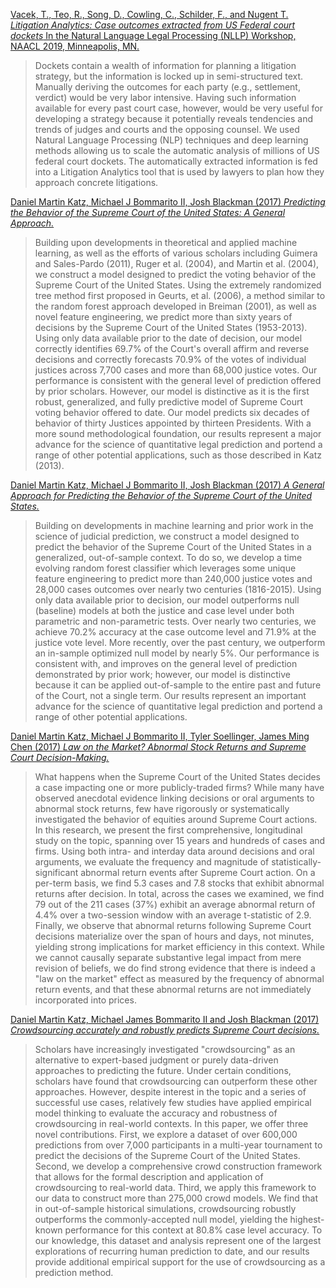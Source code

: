 
[Vacek, T., Teo, R., Song, D., Cowling, C., Schilder, F., and Nugent T. *Litigation Analytics: Case outcomes extracted from US Federal court dockets* In the Natural Language Legal Processing (NLLP) Workshop, NAACL 2019, Minneapolis, MN.](https://www.aclweb.org/anthology/W19-2206.pdf)
> Dockets contain a wealth of information for planning a litigation strategy, but the information is locked up in semi-structured text. Manually deriving the outcomes for each party (e.g., settlement, verdict) would be very labor intensive. Having such information available for every past court case, however, would be very useful for developing a strategy because it potentially reveals tendencies and trends of judges and courts and the opposing counsel. We used Natural Language Processing (NLP) techniques and deep learning methods allowing us to scale the automatic analysis of millions of US federal court dockets. The automatically extracted information is fed into a Litigation Analytics tool that is used by lawyers to plan how they approach concrete litigations.

[Daniel Martin Katz, Michael J Bommarito II, Josh Blackman (2017) *Predicting the Behavior of the Supreme Court of the United States: A General Approach.*](https://arxiv.org/pdf/1407.6333)
> Building upon developments in theoretical and applied machine learning, as well as the efforts of various scholars including Guimera and Sales-Pardo (2011), Ruger et al. (2004), and Martin et al. (2004), we construct a model designed to predict the voting behavior of the Supreme Court of the United States. Using the extremely randomized tree method first proposed in Geurts, et al. (2006), a method similar to the random forest approach developed in Breiman (2001), as well as novel feature engineering, we predict more than sixty years of decisions by the Supreme Court of the United States (1953-2013). Using only data available prior to the date of decision, our model correctly identifies 69.7% of the Court's overall affirm and reverse decisions and correctly forecasts 70.9% of the votes of individual justices across 7,700 cases and more than 68,000 justice votes. Our performance is consistent with the general level of prediction offered by prior scholars. However, our model is distinctive as it is the first robust, generalized, and fully predictive model of Supreme Court voting behavior offered to date. Our model predicts six decades of behavior of thirty Justices appointed by thirteen Presidents. With a more sound methodological foundation, our results represent a major advance for the science of quantitative legal prediction and portend a range of other potential applications, such as those described in Katz (2013).

[Daniel Martin Katz, Michael J Bommarito II, Josh Blackman (2017) *A General Approach for Predicting the Behavior of the Supreme Court of the United States.*](https://arxiv.org/pdf/1612.03473)
> Building on developments in machine learning and prior work in the science of judicial prediction, we construct a model designed to predict the behavior of the Supreme Court of the United States in a generalized, out-of-sample context. To do so, we develop a time evolving random forest classifier which leverages some unique feature engineering to predict more than 240,000 justice votes and 28,000 cases outcomes over nearly two centuries (1816-2015). Using only data available prior to decision, our model outperforms null (baseline) models at both the justice and case level under both parametric and non-parametric tests. Over nearly two centuries, we achieve 70.2% accuracy at the case outcome level and 71.9% at the justice vote level. More recently, over the past century, we outperform an in-sample optimized null model by nearly 5%. Our performance is consistent with, and improves on the general level of prediction demonstrated by prior work; however, our model is distinctive because it can be applied out-of-sample to the entire past and future of the Court, not a single term. Our results represent an important advance for the science of quantitative legal prediction and portend a range of other potential applications.

[Daniel Martin Katz, Michael J Bommarito II, Tyler Soellinger, James Ming Chen (2017) *Law on the Market? Abnormal Stock Returns and Supreme Court Decision-Making.*](https://arxiv.org/pdf/1508.05751)
> What happens when the Supreme Court of the United States decides a case impacting one or more publicly-traded firms? While many have observed anecdotal evidence linking decisions or oral arguments to abnormal stock returns, few have rigorously or systematically investigated the behavior of equities around Supreme Court actions. In this research, we present the first comprehensive, longitudinal study on the topic, spanning over 15 years and hundreds of cases and firms. Using both intra- and interday data around decisions and oral arguments, we evaluate the frequency and magnitude of statistically-significant abnormal return events after Supreme Court action. On a per-term basis, we find 5.3 cases and 7.8 stocks that exhibit abnormal returns after decision. In total, across the cases we examined, we find 79 out of the 211 cases (37%) exhibit an average abnormal return of 4.4% over a two-session window with an average t-statistic of 2.9. Finally, we observe that abnormal returns following Supreme Court decisions materialize over the span of hours and days, not minutes, yielding strong implications for market efficiency in this context. While we cannot causally separate substantive legal impact from mere revision of beliefs, we do find strong evidence that there is indeed a "law on the market" effect as measured by the frequency of abnormal return events, and that these abnormal returns are not immediately incorporated into prices.

[Daniel Martin Katz, Michael James Bommarito II and Josh Blackman (2017) *Crowdsourcing accurately and robustly predicts Supreme Court decisions.*](https://arxiv.org/pdf/1712.03846)
> Scholars have increasingly investigated "crowdsourcing" as an alternative to expert-based judgment or purely data-driven approaches to predicting the future. Under certain conditions, scholars have found that crowdsourcing can outperform these other approaches. However, despite interest in the topic and a series of successful use cases, relatively few studies have applied empirical model thinking to evaluate the accuracy and robustness of crowdsourcing in real-world contexts. In this paper, we offer three novel contributions. First, we explore a dataset of over 600,000 predictions from over 7,000 participants in a multi-year tournament to predict the decisions of the Supreme Court of the United States. Second, we develop a comprehensive crowd construction framework that allows for the formal description and application of crowdsourcing to real-world data. Third, we apply this framework to our data to construct more than 275,000 crowd models. We find that in out-of-sample historical simulations, crowdsourcing robustly outperforms the commonly-accepted null model, yielding the highest-known performance for this context at 80.8% case level accuracy. To our knowledge, this dataset and analysis represent one of the largest explorations of recurring human prediction to date, and our results provide additional empirical support for the use of crowdsourcing as a prediction method.
